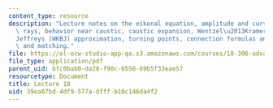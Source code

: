 ```yaml
---
content_type: resource
description: "Lecture notes on the eikonal equation, amplitude and curvature along\
  \ rays, behavior near caustic, caustic expansion, Wentzel\u2013Kramer\u2013Brillioun\u2013\
  Jeffreys (WKBJ) approximation, turning points, connection formulas and airy functions,\
  \ and matching."
file: https://ol-ocw-studio-app-qa.s3.amazonaws.com/courses/18-306-advanced-partial-differential-equations-with-applications-fall-2009/39ea07bd4df9577adfffb10c146da4f2_MIT18_306f09_lec18.pdf
file_type: application/pdf
parent_uid: bfc0bab0-da28-f90c-6556-69b5f33eae57
resourcetype: Document
title: Lecture 18
uid: 39ea07bd-4df9-577a-dfff-b10c146da4f2
---
```

